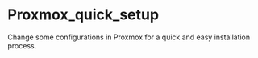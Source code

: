 # Proxmox_quick_setup
Change some configurations in Proxmox for a quick and easy installation process.
